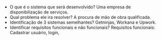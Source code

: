 - O que é o sistema que será desenvolvido?
Uma empresa de disponibilização de serviços.
- Qual problema ele ira resolver?
A procura de mão de obra qualificada.
- Identificação de 3 sistemas semelhantes?
Getninjas, Workana e Upwork.
- Identificar requisitos funcionais e não funcionais?
Requisitos funcionais: Cadastrar usuário, login, 